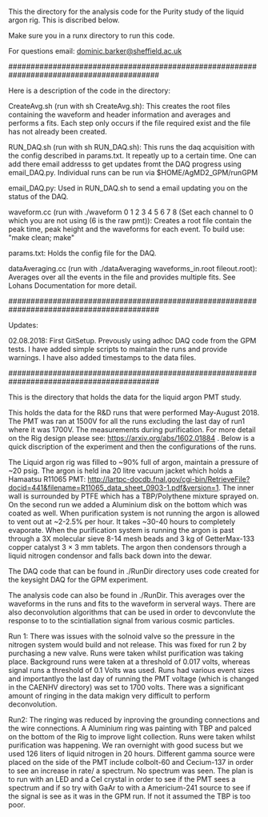 This the directory for the analysis code for the Purity study of the liquid argon rig. This is discribed below.

Make sure you in a runx directory to run this code.

For questions email: dominic.barker@sheffield.ac.uk

##########################################################################################

Here is a description of the code in the directory: 

CreateAvg.sh (run with sh CreateAvg.sh): This creates the root files containing the waveform and header information and averages and performs a fits. Each step only occurs if the file required exist and the file has not already been created. 

RUN_DAQ.sh (run with sh RUN_DAQ.sh): This runs the daq acquisition with the config described in params.txt. It repeatly up to a certain time. One can add there email addresss to get updates fromt the DAQ progress using email_DAQ.py. Individual runs can be run via $HOME/AgMD2_GPM/runGPM

email_DAQ.py: Used in RUN_DAQ.sh to send a email updating you on the status of the DAQ.

waveform.cc (run with ./waveform 0 1 2 3 4 5 6 7 8 (Set each channel to 0 which you are not using (6 is the raw pmt)): Creates a root file contain the peak time, peak height and the waveforms for each event. To build use: "make clean; make"   

params.txt: Holds the config file for the DAQ.

dataAveraging.cc (run with ./dataAveraging waveforms_in.root fileout.root): Averages over all the events in the file and provides multiple fits. See Lohans Documentation for more detail. 

##########################################################################################

Updates:

02.08.2018: First GitSetup. Prevously using adhoc DAQ code from the GPM tests. I have added simple scripts to maintain the runs and provide warnings. I have also added timestamps to the data files.  


##########################################################################################

This is the directory that holds the data for the liquid argon PMT study. 

This holds the data for the R&D runs that were performed May-August 2018. The PMT was ran at 1500V for all the runs excluding the last day of run1 where it was 1700V. The measurements during purification. For more detail on the Rig design please see: https://arxiv.org/abs/1602.01884 . Below is a quick discription of the experiment and then the configurations of the runs. 

The Liquid argon rig was filled to ~90% full of argon, maintain a pressure of ~20 psig. The argon is held ina 20 litre vacuum jacket which holds a Hamaatsu R11065 PMT: http://lartpc-docdb.fnal.gov/cgi-bin/RetrieveFile?docid=441&filename=R11065_data_sheet_0903-1.pdf&version=1. The inner wall is surrounded by PTFE which has a TBP/Polythene mixture sprayed on. On the second run we added a Aluminium disk on the bottom which was coated as well. When purification system is not running the argon is allowed to vent out at ~2-2.5% per hour. It takes ~30-40 hours to completely evaporate. When the purification system is running the argon is past through a 3X molecular sieve 8-14 mesh beads and 3 kg of GetterMax-133 copper catalyst 3 × 3 mm tablets. The argon then condensors through a liquid nitrogen condensor and falls back down into the dewar. 

The DAQ code that can be found in ./RunDir directory uses code created for the keysight DAQ for the GPM experiment. 

The analysis code can also be found in ./RunDir. This averages over the waveforms in the runs and fits to the waveform in serveral ways. There are also deconvolution algorithms that can be used in order to devconvlute the response to to the scintiallation signal from various cosmic particles.       

Run 1: There was issues with the solnoid valve so the pressure in the nitrogen system would build and not release. This was fixed for run 2 by purchasing a new valve. Runs were taken whilst purification was taking place. Background runs were taken at a threshold of 0.017 volts, whereas signal runs a threshold of 0.1 Volts was used. Runs had various event sizes and importantlyo the last day of running the PMT voltage (which is changed in the CAENHV directory) was set to 1700 volts. There was a significant amount of ringing in the data makign very difficult to perform deconvolution.  

Run2: The ringing was reduced by inproving the grounding connections and the wire connections. A Aluminium ring was painting with TBP and palced on the bottom of the Rig to improve light collection. Runs were taken whilst purification was happening. We ran overnight with good sucess but we used 126 liters of liquid nitrogen in 20 hours. Different gamma source were placed on the side of the PMT include colbolt-60 and Cecium-137 in order to see an increase in rate/ a spectrum. No spectrum was seen. The plan is to run with an LED and a CeI crystal in order to see if the PMT sees a spectrum and if so try with GaAr to with a Americium-241 source to see if the signal is see as it was in the GPM run. If not it assumed the TBP is too poor. 


